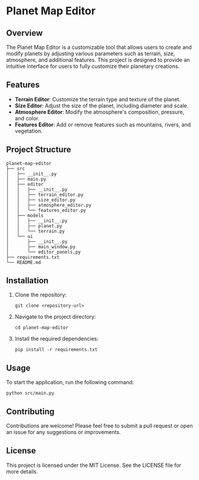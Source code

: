 # Planet Map Editor

## Overview
The Planet Map Editor is a customizable tool that allows users to create and modify planets by adjusting various parameters such as terrain, size, atmosphere, and additional features. This project is designed to provide an intuitive interface for users to fully customize their planetary creations.

## Features
- **Terrain Editor**: Customize the terrain type and texture of the planet.
- **Size Editor**: Adjust the size of the planet, including diameter and scale.
- **Atmosphere Editor**: Modify the atmosphere's composition, pressure, and color.
- **Features Editor**: Add or remove features such as mountains, rivers, and vegetation.

## Project Structure
```
planet-map-editor
├── src
│   ├── __init__.py
│   ├── main.py
│   ├── editor
│   │   ├── __init__.py
│   │   ├── terrain_editor.py
│   │   ├── size_editor.py
│   │   ├── atmosphere_editor.py
│   │   └── features_editor.py
│   ├── models
│   │   ├── __init__.py
│   │   ├── planet.py
│   │   └── terrain.py
│   └── ui
│       ├── __init__.py
│       ├── main_window.py
│       └── editor_panels.py
├── requirements.txt
└── README.md
```

## Installation
1. Clone the repository:
   ```
   git clone <repository-url>
   ```
2. Navigate to the project directory:
   ```
   cd planet-map-editor
   ```
3. Install the required dependencies:
   ```
   pip install -r requirements.txt
   ```

## Usage
To start the application, run the following command:
```
python src/main.py
```

## Contributing
Contributions are welcome! Please feel free to submit a pull request or open an issue for any suggestions or improvements.

## License
This project is licensed under the MIT License. See the LICENSE file for more details.